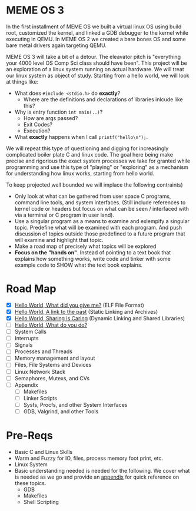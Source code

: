 # MEME OS 3

In the first installment of MEME OS we built a virtual linux OS using build root, customized the kernel, and linked a GDB debugger to the kernel while executing in QEMU. In MEME OS 2 we created a bare bones OS and some bare metal drivers again targeting QEMU.

MEME OS 3 will take a bit of a detour. The eleavator pitch is "everything your 4000 level OS Comp Sci class should have been". This project will be an exploration of a linux system running on actual hardware. We will treat our linux system as object of study. Starting from a hello world, we will look at things like:

* What does `#include <stdio.h>` do **exactly**?
    * Where are the definitions and declarations of libraries inlcude like this?
* Why is entry function `int main(..)`?
    * How are args passed?
    * Exit Codes?
    * Execution?
* What **exactly** happens when I call `printf("hello\n");`.

We will repeat this type of questioning and digging for increasingly complicated boiler plate C and linux code. The goal here being make precise and rigorious the exact system processes we take for granted while programming and use this type of "playing" or "exploring" as a mechanism for understanding how linux works, starting from hello world.

To keep projected well bounded we will implace the following contraints)

* Only look at what can be gathered from user space C programs, command line tools, and system interfaces. (Still include references to kernel code or headers but focus on what can be seen / interfaced with via a terminal or C program in user land).
* Use a singular program as a means to examine and exlempify a singular topic. Predefine what will be examined with each program. And push discussion of topics outside those predefined to a future program that will examine and highlight that topic.
* Make a road map of precisely what topics will be explored
* **Focus on the "hands on"**. Instead of pointing to a text book that explains how something works, write code and tinker with some example code to SHOW what the text book explains.

# Road Map

* [X] [Hello World, What did you give me?](./Hello_World) (ELF File Format)
* [X] [Hello World, A link to the past](./Linking) (Static Linking and Archives)
* [X] [Hello World, Sharing is Caring](./Dynamic_Linking) (Dynamic Linking and Shared Libraries)
* [ ] [Hello World, What do you do?](./Loading)
* [ ] System Calls
* [ ] Interrupts
* [ ] Signals
* [ ] Processes and Threads
* [ ] Memory management and layout
* [ ] Files, File Systems and Devices
* [ ] Linux Network Stack
* [ ] Semaphores, Mutexs, and CVs
* [ ] Appendix
    * [ ] Makefiles
    * [ ] Linker Scripts
    * [ ] Sysfs, Procfs, and other System Interfaces
    * [ ] GDB, Valgrind, and other Tools

# Pre-Reqs

* Basic C and Linux Skills
* Warm and Fuzzy for IO, files, process memory foot print, etc.
* Linux System
* Basic understanding needed is needed for the following. We cover what is needed as we go and provide an [appendix](./Appendix) for quick reference on these topics.
    * GDB
    * Makefiles
    * Shell Scripting
